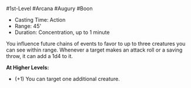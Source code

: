 #1st-Level #Arcana #Augury #Boon
 
- Casting Time: Action
- Range: 45'
- Duration: Concentration, up to 1 minute  

You influence future chains of events to favor to up to three creatures you can see within range. Whenever a target makes an attack roll or a saving throw, it can add a 1d4 to it.
 
**At Higher Levels:** 
* (+1) You can target one additional creature.